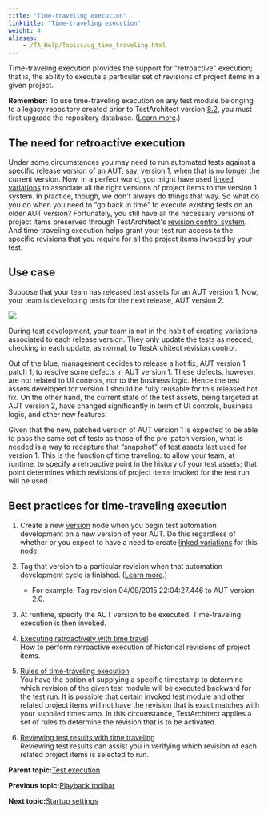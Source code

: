 ```yaml
--- 
title: "Time-traveling execution"
linktitle: "Time-traveling execution"
weight: 4
aliases: 
    - /TA_Help/Topics/ug_time_traveling.html
---
```


Time-traveling execution provides the support for "retroactive" execution; that is, the ability to execute a particular set of revisions of project items in a given project.

**Remember:** To use time-traveling execution on any test module belonging to a legacy repository created prior to TestArchitect version [8.2](/TA_ReleaseNotes/DITA_source/Whats_New_8.2.html), you must first upgrade the repository database. \([Learn more](/TA_Administration/Topics/adm_database_upgrade_time_traveling.html).\)

## The need for retroactive execution

Under some circumstances you may need to run automated tests against a specific release version of an AUT, say, version 1, when that is no longer the current version. Now, in a perfect world, you might have used [linked variations](/TA_Help/Topics/Variations_linking.html) to associate all the right versions of project items to the version 1 system. In practice, though, we don't always do things that way. So what do you do when you need to “go back in time” to execute existing tests on an older AUT version? Fortunately, you still have all the necessary versions of project items preserved through TestArchitect's [revision control system](/TA_Help/Topics/Project_items_history.html). And time-traveling execution helps grant your test run access to the specific revisions that you require for all the project items invoked by your test.

## Use case

Suppose that your team has released test assets for an AUT version 1. Now, your team is developing tests for the next release, AUT version 2.

![](/images//Images/time_traveling_AUT_versions.png)

During test development, your team is not in the habit of creating variations associated to each release version. They only update the tests as needed, checking in each update, as normal, to TestArchitect revision control.

Out of the blue, management decides to release a hot fix, AUT version 1 patch 1, to resolve some defects in AUT version 1. These defects, however, are not related to UI controls, nor to the business logic. Hence the test assets developed for version 1 should be fully reusable for this released hot fix. On the other hand, the current state of the test assets, being targeted at AUT version 2, have changed significantly in term of UI controls, business logic, and other new features.

Given that the new, patched version of AUT version 1 is expected to be able to pass the same set of tests as those of the pre-patch version, what is needed is a way to recapture that “snapshot” of test assets last used for version 1. This is the function of time traveling: to allow your team, at runtime, to specify a retroactive point in the history of your test assets; that point determines which revisions of project items invoked for the test run will be used.

## Best practices for time-traveling execution

1.  Create a new [version](/TA_Help/Topics/Variations_create_linked_create_new_version_node.html) node when you begin test automation development on a new version of your AUT. Do this regardless of whether or you expect to have a need to create [linked variations](/TA_Help/Topics/Variations_linking.html) for this node.
2.  Tag that version to a particular revision when that automation development cycle is finished. \([Learn more](/TA_Help/Topics/ug_revision_tag.html).\)
    -   For example: Tag revision 04/09/2015 22:04:27.446 to AUT version 2.0.
3.  At runtime, specify the AUT version to be executed. Time-traveling execution is then invoked.

1.  [Executing retroactively with time travel](/TA_Help/Topics/ug_time_traveling_execution.html)  
How to perform retroactive execution of historical revisions of project items.
2.  [Rules of time-traveling execution](/TA_Help/Topics/ug_time_traveling_execution_rules.html)  
You have the option of supplying a specific timestamp to determine which revision of the given test module will be executed backward for the test run. It is possible that certain invoked test module and other related project items will not have the revision that is exact matches with your supplied timestamp. In this circumstance, TestArchitect applies a set of rules to determine the revision that is to be activated.
3.  [Reviewing test results with time traveling](/TA_Help/Topics/ug_time_traveling_results.html)  
Reviewing test results can assist you in verifying which revision of each related project items is selected to run.

**Parent topic:**[Test execution](/TA_Help/Topics/Test_exec.html)

**Previous topic:**[Playback toolbar](/TA_Help/Topics/Test_exec_playback_toolbar.html)

**Next topic:**[Startup settings](/TA_Automation/Topics/aut_startup_settings.html)

